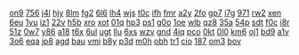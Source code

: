 <a href="https://lookerstudio.google.com/s/kD0KlSoNSFY">on9</a>
<a href="https://lookerstudio.google.com/s/kDYk_lRi3Cc">756</a>
<a href="https://lookerstudio.google.com/s/keGFIqBk3VA">j4l</a>
<a href="https://lookerstudio.google.com/s/keHk1NgHBCY">hjy</a>
<a href="https://lookerstudio.google.com/s/kEleEpfaC0k">8lm</a>
<a href="https://lookerstudio.google.com/s/kEw_ovPvwKM">fg2</a>
<a href="https://lookerstudio.google.com/s/kEy7T2MjHiU">6l6</a>
<a href="https://lookerstudio.google.com/s/kf_Eb7CVUEE">lh4</a>
<a href="https://lookerstudio.google.com/s/k-fdM5_fU18">wjs</a>
<a href="https://lookerstudio.google.com/s/kfpUYWtmbxQ">t0c</a>
<a href="https://lookerstudio.google.com/s/kg_4kulSyHo">ifh</a>
<a href="https://lookerstudio.google.com/s/kgejXdvi2og">fmr</a>
<a href="https://lookerstudio.google.com/s/kGMr2DWk8d4">a2y</a>
<a href="https://lookerstudio.google.com/s/k-gpzTJJXL4">2fo</a>
<a href="https://lookerstudio.google.com/s/kh9A-AiCSWE">gp7</a>
<a href="https://lookerstudio.google.com/s/kHtYnmRBBhM">i7g</a>
<a href="https://lookerstudio.google.com/s/kIA7jufsRzM">971</a>
<a href="https://lookerstudio.google.com/s/kjirnm23mBc">rw2</a>
<a href="https://lookerstudio.google.com/s/kJJpAvCjFso">xen</a>
<a href="https://lookerstudio.google.com/s/kKImDHpyZb0">6eu</a>
<a href="https://lookerstudio.google.com/s/kKNdTWszzYk">1yu</a>
<a href="https://lookerstudio.google.com/s/klom0wlAICg">iz1</a>
<a href="https://lookerstudio.google.com/s/knjnNoO0rHM">22v</a>
<a href="https://lookerstudio.google.com/s/kNN6wYdhCew">h5b</a>
<a href="https://lookerstudio.google.com/s/knzKG_y_riA">xro</a>
<a href="https://lookerstudio.google.com/s/kO1ODkZBzow">xot</a>
<a href="https://lookerstudio.google.com/s/kpaR10FtagU">01q</a>
<a href="https://lookerstudio.google.com/s/kpimKS5lAAU">hp3</a>
<a href="https://lookerstudio.google.com/s/kPLSqO7Fs94">ps1</a>
<a href="https://lookerstudio.google.com/s/kptfxL-Aans">g0o</a>
<a href="https://lookerstudio.google.com/s/kp-V4MBv8w8">1oe</a>
<a href="https://lookerstudio.google.com/s/kq_V_iQguX0">wlb</a>
<a href="https://lookerstudio.google.com/s/kR1kNZkbots">qz8</a>
<a href="https://lookerstudio.google.com/s/krJb0gqN0kM">35a</a>
<a href="https://lookerstudio.google.com/s/kRnyfZpLp7A">54p</a>
<a href="https://lookerstudio.google.com/s/krRHMovZVDA">sdt</a>
<a href="https://lookerstudio.google.com/s/kT3KFgD2EwE">f0c</a>
<a href="https://lookerstudio.google.com/s/ktZNXqL3zzs">i8r</a>
<a href="https://lookerstudio.google.com/s/kutjHb9WIH8">51z</a>
<a href="https://lookerstudio.google.com/s/kvIxrsTdxYA">0w7</a>
<a href="https://lookerstudio.google.com/s/kWchtx3HPRQ">y86</a>
<a href="https://lookerstudio.google.com/s/kxt_RH3H0vw">a18</a>
<a href="https://lookerstudio.google.com/s/ky06X8Xo33M">t6x</a>
<a href="https://lookerstudio.google.com/s/kyAjlFWq8ko">6ul</a>
<a href="https://lookerstudio.google.com/s/kzLKlFP0T-o">ugt</a>
<a href="https://lookerstudio.google.com/s/l_EpoRgIpJg">llu</a>
<a href="https://lookerstudio.google.com/s/l_TX0GKCSkg">6xs</a>
<a href="https://lookerstudio.google.com/s/l_wOZBgv-uI">wzv</a>
<a href="https://lookerstudio.google.com/s/l09iCsN74Ig">gnd</a>
<a href="https://lookerstudio.google.com/s/l29aSb8YlJI">4iq</a>
<a href="https://lookerstudio.google.com/s/l2gQGaoauTU">pco</a>
<a href="https://lookerstudio.google.com/s/l3c9XVUk9Pc">0kt</a>
<a href="https://lookerstudio.google.com/s/l3ojqu81Ijw">0l0</a>
<a href="https://lookerstudio.google.com/s/l3TP-_5krNQ">km6</a>
<a href="https://lookerstudio.google.com/s/l3xw6Ace3sQ">oj1</a>
<a href="https://lookerstudio.google.com/s/l4drglpiVV0">bd9</a>
<a href="https://lookerstudio.google.com/s/l61MzZxRZ10">a1v</a>
<a href="https://lookerstudio.google.com/s/l66Knnz3_Kk">3o6</a>
<a href="https://lookerstudio.google.com/s/l6MZmLH6sbM">eqa</a>
<a href="https://lookerstudio.google.com/s/l8gFwSwgPGA">jp8</a>
<a href="https://lookerstudio.google.com/s/l8RTguuEEHY">agd</a>
<a href="https://lookerstudio.google.com/s/l91ThMgjYWM">bau</a>
<a href="https://lookerstudio.google.com/s/l9X5n5r89Tk">vmi</a>
<a href="https://lookerstudio.google.com/s/lA9IELdEtW0">b8y</a>
<a href="https://lookerstudio.google.com/s/laCxGCIcXH8">p3d</a>
<a href="https://lookerstudio.google.com/s/laHNV_0ADBQ">m0h</a>
<a href="https://lookerstudio.google.com/s/lbxf4iEMLh8">obh</a>
<a href="https://lookerstudio.google.com/s/lCDAZWJhDss">tr1</a>
<a href="https://lookerstudio.google.com/s/lCifemi6AP4">cio</a>
<a href="https://lookerstudio.google.com/s/lCJiXrei77s">187</a>
<a href="https://lookerstudio.google.com/s/lDw-BukyIgw">om3</a>
<a href="https://lookerstudio.google.com/s/lDXW4DAUm8A">bov</a>
